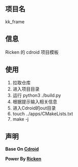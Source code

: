 ## 项目名
kk_frame

## 信息
Ricken 的 cdroid 项目模板

## 使用
1. 拉取仓库
2. 进入项目目录
3. 运行 python3 ./build.py
4. 根据提示输入相关信息
5. 进入Cdroid的out目录
6. touch ../apps/CMakeLists.txt
7. make -j

## 声明
**Base  On [Cdroid](https://gitee.com/houstudio/cdroid)**

**Power By [Ricken](https://ricken.cn)**
